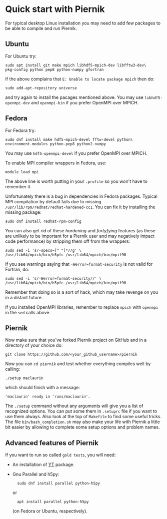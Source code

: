 # Quick start with Piernik

For typical desktop Linux installation you may need to add few packages to be able to compile and run Piernik.

## Ubuntu

For Ubuntu try:

    sudo apt install git make mpich libhdf5-mpich-dev libfftw3-dev\
    pkg-config python pep8 python-numpy gfortran

If the above complains that `E: Unable to locate package mpich` then do:

    sudo add-apt-repository universe

and try again to install the pacages mentioned above. You may use `libhdf5-openmpi-dev` and `openmpi-bin` if you prefer OpenMPI over MPICH.

## Fedora

For Fedora try:

    sudo dnf install make hdf5-mpich-devel fftw-devel python\
    environment-modules python-pep8 python2-numpy

You may use `hdf5-openmpi-devel` if you prefer OpenMPI over MPICH.

To enable MPI compiler wrappers in Fedora, use:

    module load mpi

The above line is worth putting in your `.profile` so you won't have to remember it.

Unfortunately there is a bug in dependencies in Fedora packages. Typical MPI compilation by default fails due to missing `/usr/lib/rpm/redhat/redhat-hardened-cc1`. You can fix it by installing the missing package:

    sudo dnf install redhat-rpm-config

You can also get rid of these *hardening* and *fortyfying* features (as these are unlikely to be important for a Piernik user and may negatively impact code performance) by stripping them off from the wrappers:

    sudo sed -i 's/-specs=[^ "]*//g' \
    /usr/lib64/mpich/bin/h5pfc /usr/lib64/mpich/bin/mpif90

If you see warnings saying that `-Werror=format-security` is not valid for Fortran, do:

    sudo sed -i 's/-Werror=format-security//' \
    /usr/lib64/mpich/bin/h5pfc /usr/lib64/mpich/bin/mpif90

Remember that doing so is a sort of hack, which may take revenge on you in a distant future.

If you installed OpenMPI libraries, remember to replace `mpich` with `openmpi` in the `sed` calls above.

## Piernik

Now make sure that you've forked Piernik project on GitHub and in a directory of your choice do:

    git clone https://github.com/<your_github_username>/piernik

Now you can `cd piernik` and test whether everything compiles well by calling:

    ./setup maclaurin

which should finish with a message:

    'maclaurin' ready in 'runs/maclaurin'.

The `./setup` command without any arguments will give you a list of recognized options. You can put some them in `.setuprc` file if you want to use them always.
Also look at the top of `Makefile` to find some useful tricks.
The file `bin/bash_completion.sh` may also make your life with Piernik a little bit easier by allowing to complete some setup options and problem names.

## Advanced features of Piernik

If you want to run so called `gold tests`, you will need:

* An installation of [YT](https://yt-project.org/) package.
* Gnu Parallel and h5py:

        sudo dnf install parallel python-h5py
    or

        apt install parallel python-h5py
    (on Fedora or Ubuntu, respectively).
